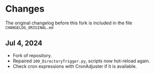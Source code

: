 Changes
=======

The original changelog before this fork is included in the file `CHANGELOG_ORIGINAL.md`

Jul 4, 2024
-----------
- Fork of repository.
- Repaired `100_DirectoryTrigger.py`, scripts now hot-reload again.
- Check cron expressions with CronAdjuster if it is available.
